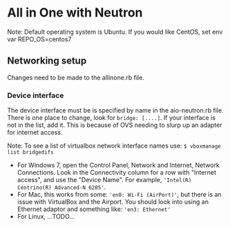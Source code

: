 # All in One with Neutron

Note: Default operating system is Ubuntu. If you would like CentOS, set env var REPO_OS=centos7

## Networking setup

Changes need to be made to the allinone.rb file.

### Device interface

The device interface must be is specified by name in the aio-neutron.rb file.
There is one place to change, look for `bridge: [....]`.  If your interface is not in the list, add it.
This is because of OVS needing to slurp up an adapter for internet access.

Note: To see a list of virtualbox network interface names use:
    `$ vboxmanage list bridgedifs`

+ For Windows 7, open the Control Panel, Network and Internet, Network Connections.  Look in the Connectivity column for a row with "Internet access", and use the "Device Name". For example, `'Intel(R) Centrino(R) Advanced-N 6205'`.
+ For Mac, this works from some: `'en0: Wi-Fi (AirPort)'`, but there is an issue with VirtualBox and the Airport. You should look into using an Ethernet adaptor and something like: `'en3: Ethernet'`
+ For Linux, ...TODO...
